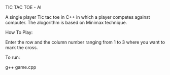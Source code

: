 TIC TAC TOE - AI

A single player Tic tac toe in C++ in which a player competes against computer. The alogorithm is based on Minimax technique.

How To Play:

Enter the row and the column number ranging from 1 to 3 where you want to mark the cross.

To run:

g++ game.cpp